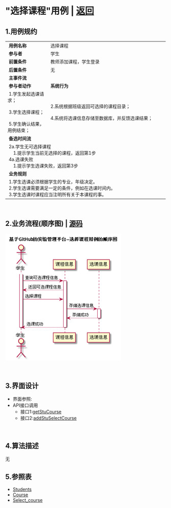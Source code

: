 # "选择课程"用例 | [返回](../README.md#6)

## 1.用例规约

<table>
    <tr>
        <td width="150"> <b>&nbsp;用例名称</b></td>
        <td colspan="2" width="700">&nbsp;选择课程</td>
    </tr>
    <tr>
        <td width="150"> <b>&nbsp;参与者</b></td>
        <td colspan="2" width="700">&nbsp;学生</td>
    </tr>
    <tr>
        <td width="150"> <b>&nbsp;前置条件</b></td>
        <td colspan="2" width="700">&nbsp;教师添加课程，学生登录</td>
    </tr>
    <tr>
        <td width="150"> <b>&nbsp;后置条件</b></td>
        <td colspan="2" width="700">&nbsp;无</td>
    </tr>
    <tr>
        <td colspan="3" width="200"> <b>&nbsp;主事件流</b></td>
    </tr>
    <tr>
        <td colspan="2" width="180"> <b>&nbsp;参与者动作</b></td>
        <td width="410"> <b>&nbsp;系统行为</b></td>
    </tr>
    <tr>
        <td colspan="2" width="180">
            <span>&nbsp;1.学生发起选课请求；</span>
            <br>
            <span>&nbsp;</span>
            <br>
            <span>&nbsp;3.学生选择课程；</span>
            <br>
            <span>&nbsp;</span>
            <br>
            <span>&nbsp;5.学生确认结果，用例结束；</span>
        </td>
        <td width="480">
            <span>&nbsp;</span>
            <br>
            <span>&nbsp;2.系统根据班级返回可选择的课程目录；</span>
            <br>
            <span>&nbsp;</span>
            <br>
            <span>&nbsp;4.系统将选课信息存储至数据库，并反馈选课结果；</span>
            <br>
            <span>&nbsp;</span>
        </td>
    </tr>
    <tr>
        <td colspan="3" width="200"> <b>&nbsp;备选时间流</b></td>
    </tr>
    <tr>
        <td colspan="3" width="200">
            <span>&nbsp;2a.学生无可选择课程</span>
            <br>
            <span>&nbsp;&emsp;1.提示学生当前无选择的课程，返回第1步</span>
            <br>
            <span>&nbsp;4a.选课失败</span>
            <br>
            <span>&nbsp;&emsp;1.提示学生选课失败，返回第3步</span>
        </td>
    </tr>
    <tr>
        <td colspan="3" width="200"> <b>&nbsp;业务规则</b></td>
    </tr>
    <tr>
        <td colspan="3" width="200">
            <span>&nbsp;1.学生选课必须根据学生的专业，年级决定。</span>
            <br>
            <span>&nbsp;2.学生选课需要满足一定的条件，例如在选课时间内。</span>
            <br>
            <span>&nbsp;3.学生选课时课程应当注明所有关于本课程的事。</span>
        </td>
    </tr>
</table>

<br>

## 2.业务流程(顺序图) | [源码](../puml/SelectCourse.puml)
![img](../picture/SelectCourseSe.png)

<br>

## 3.界面设计
* 界面参照:
* API接口调用
    * 接口1:[getStuCourse](../interface/GetStuCourseInter.md)
    * 接口2:[addStuSelectCourse](../interface/AddStuSelectCourse.md)
    
    
<br>

## 4.算法描述
无

## 5.参照表
* [Students](../Markdown/DataBase.md#students学生表)
* [Course](../Markdown/DataBase.md#course课程表)
* [Select_course](../Markdown/DataBase.md#select_course学生选课表)
